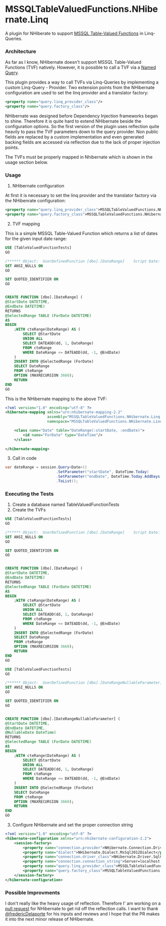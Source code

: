 # MSSQLTableValuedFunctions.NHibernate.Linq

A plugin for NHiberate to support [MSSQL Table-Valued Functions](https://learn.microsoft.com/en-us/sql/relational-databases/user-defined-functions/user-defined-functions?view=sql-server-ver16#table-valued-functions) in Linq-Queries. 

### Architecture

As far as I know, NHibernate doesn't support MSSQL Table-Valued Functions (TVF) natively. However, it is possible to call a TVF via a [Named Query](https://nhibernate.info/doc/nhibernate-reference/querysql.html). 

This plugin provides a way to call TVFs via Linq-Queries by implementing a custom Linq-Query - Provider. Two extension points from the NHibernate configuration are used to set the linq provider and a translator factory: 
```xml
<property name="query.linq_provider_class"/>
<property name="query.factory_class"/>
```

NHibernate was designed before Dependency Injection frameworks began to shine. Therefore it is quite hard to extend NHibernate beside the configuration options. So the first version of the plugin uses reflection quite heavily to pass the TVF parameters down to the query provider. Non public fields are replaced by a custom implementation and even generated backing fields are accessed via reflection due to the lack of proper injection points.

The TVFs must be properly mapped in Nhibernate which is shown in the usage section below. 

### Usage

1. NHibernate configuration

At first it is necessary to set the linq provider and the translator factory via the NHibenrate configuration:
```xml
<property name="query.linq_provider_class">MSSQLTableValuedFunctions.NHibernate.Linq.TvfQueryProvider, MSSQLTableValuedFunctions.NHibernate.Linq</property>
<property name="query.factory_class">MSSQLTableValuedFunctions.NHibernate.Linq.Hql.TvfQueryTranslatorFactory, MSSQLTableValuedFunctions.NHibernate.Linq</property>
```

2. TVF mapping

This is a simple MSSQL Table-Valued Function which returns a list of dates for the given input date range:
```sql
USE [TableValuedFunctionTests]
GO

/****** Object:  UserDefinedFunction [dbo].[DateRange]    Script Date: 08/01/2023 00:07:40 ******/
SET ANSI_NULLS ON
GO

SET QUOTED_IDENTIFIER ON
GO


CREATE FUNCTION [dbo].[DateRange] (
@StartDate DATETIME,
@EndDate DATETIME)
RETURNS
@SelectedRange TABLE (ForDate DATETIME)
AS
BEGIN
	;WITH cteRange(DateRange) AS (
		SELECT @StartDate
		UNION ALL
		SELECT DATEADD(dd, 1, DateRange)
		FROM cteRange
		WHERE DateRange <= DATEADD(dd, -1, @EndDate)
	)
	INSERT INTO @SelectedRange (ForDate)
	SELECT DateRange
	FROM cteRange
	OPTION (MAXRECURSION 3660);
	RETURN
END
GO
```

This is the NHibernate mapping to the above TVF:
```xml
<?xml version="1.0" encoding="utf-8" ?>
<hibernate-mapping xmlns="urn:nhibernate-mapping-2.2"
                   assembly="MSSQLTableValuedFunctions.NHibernate.Linq.Tests"
                   namespace="MSSQLTableValuedFunctions.NHibernate.Linq.Tests.Tests.SimpleTableValuedFunction">

    <class name="Date" table="DateRange(:startDate, :endDate)">
        <id name="ForDate" type="DateTime"/>
    </class>
    
</hibernate-mapping>
```

3. Call in code

```csharp
var dateRange = session.Query<Date>()
                       .SetParameter("startDate", DateTime.Today)
                       .SetParameter("endDate", DateTime.Today.AddDays(7))
                       .ToList();
```

### Executing the Tests
1. Create a database named TableValuedFunctionTests
2. Create the TVFs

```sql
USE [TableValuedFunctionTests]
GO

/****** Object:  UserDefinedFunction [dbo].[DateRange]    Script Date: 08/01/2023 00:07:40 ******/
SET ANSI_NULLS ON
GO

SET QUOTED_IDENTIFIER ON
GO


CREATE FUNCTION [dbo].[DateRange] (
@StartDate DATETIME,
@EndDate DATETIME)
RETURNS
@SelectedRange TABLE (ForDate DATETIME)
AS
BEGIN
	;WITH cteRange(DateRange) AS (
		SELECT @StartDate
		UNION ALL
		SELECT DATEADD(dd, 1, DateRange)
		FROM cteRange
		WHERE DateRange <= DATEADD(dd, -1, @EndDate)
	)
	INSERT INTO @SelectedRange (ForDate)
	SELECT DateRange
	FROM cteRange
	OPTION (MAXRECURSION 3660);
	RETURN
END
GO

```
```sql
USE [TableValuedFunctionTests]
GO

/****** Object:  UserDefinedFunction [dbo].[DateRangeNullableParameter]    Script Date: 08/01/2023 00:42:54 ******/
SET ANSI_NULLS ON
GO

SET QUOTED_IDENTIFIER ON
GO


CREATE FUNCTION [dbo].[DateRangeNullableParameter] (
@StartDate DATETIME,
@EndDate DATETIME,
@NullableDate DateTime)
RETURNS
@SelectedRange TABLE (ForDate DATETIME)
AS
BEGIN
	;WITH cteRange(DateRange) AS (
		SELECT @StartDate
		UNION ALL
		SELECT DATEADD(dd, 1, DateRange)
		FROM cteRange
		WHERE DateRange <= DATEADD(dd, -1, @EndDate)
	)
	INSERT INTO @SelectedRange (ForDate)
	SELECT DateRange
	FROM cteRange
	OPTION (MAXRECURSION 3660);
	RETURN
END
GO
```

3. Configure NHibernate and set the proper connection string
```xml
<?xml version="1.0" encoding="utf-8" ?>
<hibernate-configuration xmlns="urn:nhibernate-configuration-2.2">
    <session-factory>
        <property name="connection.provider">NHibernate.Connection.DriverConnectionProvider</property>
        <property name="dialect">NHibernate.Dialect.MsSql2012Dialect</property>
        <property name="connection.driver_class">NHibernate.Driver.SqlClientDriver</property>
        <property name="connection.connection_string">Server=localhost;Database=TableValuedFunctionTests;Integrated Security=SSPI</property>
        <property name="query.linq_provider_class">MSSQLTableValuedFunctions.NHibernate.Linq.TvfQueryProvider, MSSQLTableValuedFunctions.NHibernate.Linq</property>
        <property name="query.factory_class">MSSQLTableValuedFunctions.NHibernate.Linq.Hql.TvfQueryTranslatorFactory, MSSQLTableValuedFunctions.NHibernate.Linq</property>
    </session-factory>
</hibernate-configuration>
```

### Possible Improvments
I don't really like the heavy usage of reflection. Therefore I' am working on a [pull request](https://github.com/nhibernate/nhibernate-core/pull/3209) for NHibernate to get rid off the reflection calls. I want to thank [@fredericDelaporte](https://github.com/fredericDelaporte) for his inputs and reviews and I hope that the PR makes it into the next minor release of NHibernate. 
